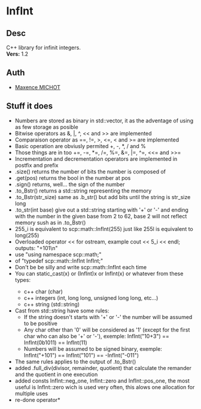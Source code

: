 # InfInt

## Desc
 C++ library for infinit integers.\
 __Vers:__ 1.2

## Auth
 * [Maxence MICHOT](https://github.com/VokunGahrotLaas)

## Stuff it does
 * Numbers are stored as binary in std::vector<bool>, it as the adventage of using as few storage as posible
 * Bitwise operators as &, |, ^, << and >> are implemented
 * Comparaison operator as ==, !=, >, <=, < and >= are implemented
 * Basic operation are obviusly permited +, -, *, / and %
 * Those things are in too +=, -=, *=, /=, %=, &=, |=, ^=, <<= and >>=
 * Incrementation and decrementation operators are implemented in postfix and prefix
 * .size() returns the number of bits the number is composed of
 * .get(pos) returns the bool in the number at pos
 * .sign() returns, well... the sign of the number
 * .to_Bstr() returns a std::string representing the memory
 * .to_Bstr(str_size) same as .b_str() but add bits until the string is str_size long
 * .to_str(int base) give out a std::string starting with '+' or '-' and ending with the number in the given base from 2 to 62, base 2 will not reflect memory sush as in .to_Bstr()
 * 255_i is equivalent to scp::math::InfInt(255) just like 255l is equivalent to long(255)
 * Overloaded operator << for ostream, example cout << 5_i << endl; outputs: "+101\n"
 * use "using namespace scp::math;"
 *  of "typedef scp::math::InfInt InfInt;"
 * Don't be be silly and write scp::math::InfInt each time
 * You can static_cast<InfInt>(x) or (InfInt)x or InfInt(x) or whatever from these types:
   * c++ char (char)
   * c++ integers (int, long long, unsigned long long, etc...)
   * c++ string (std::string)
 * Cast from std::string have some rules:
   * If the string doesn't starts with '+' or '-' the number will be assumed to be positive
   * Any char other than '0' will be considered as '1' (except for the first char who can also be '+' or '-'), exemple: InfInt("10+3") == InfInt(0b1011) == InfInt(11)
   * Numbers will be assumed to be signed binary, exemple: InfInt("+101") == InfInt("101") == -InfInt("-011")
 * The same rules applies to the output of .to_Bstr()
 * added .full_div(divisor, remainder, quotient) that calculate the remander and the quotient in one execution
 * added consts InfInt::neg_one, InfInt::zero and InfInt::pos_one, the most useful is InfInt::zero wich is used very often, this alows one allocation for multiple uses
 * re-done operator*